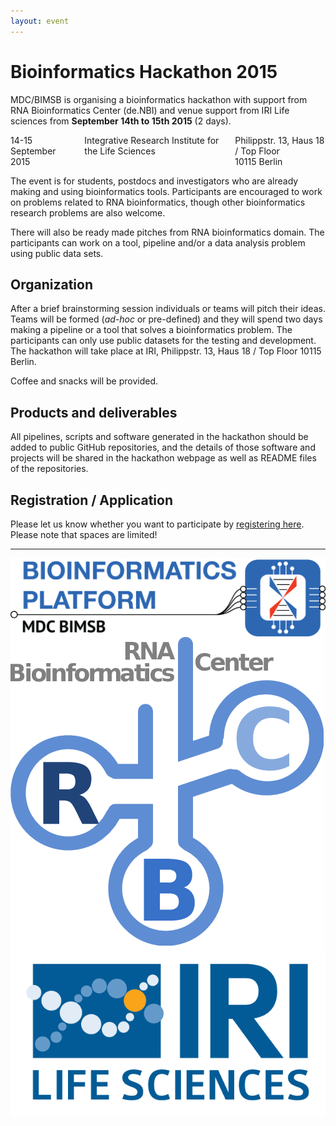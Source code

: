 ```yaml
---
layout: event
---
```


# Bioinformatics Hackathon 2015

MDC/BIMSB is organising a bioinformatics hackathon with support from
RNA Bioinformatics Center (de.NBI) and venue support from IRI Life
sciences from **September 14th to 15th 2015** (2 days).

<div class="large-8 columns large-centered panel">
  <span class="date">14-15 September 2015</span>
  <div class="where">
    Integrative Research Institute
    for the Life Sciences
  </div>

  <div class="street-address">
    Philippstr. 13, Haus 18 / Top Floor<br/>
    10115 Berlin<br/>
  </div>
</div>

The event is for students, postdocs and investigators who are already
making and using bioinformatics tools.  Participants are encouraged to
work on problems related to RNA bioinformatics, though other
bioinformatics research problems are also welcome.

There will also be ready made pitches from RNA bioinformatics domain.
The participants can work on a tool, pipeline and/or a data analysis
problem using public data sets.

## Organization

After a brief brainstorming session individuals or teams will pitch
their ideas.  Teams will be formed (*ad-hoc* or pre-defined) and they
will spend two days making a pipeline or a tool that solves a
bioinformatics problem.  The participants can only use public datasets
for the testing and development.  The hackathon will take place at
IRI, Philippstr. 13, Haus 18 / Top Floor 10115 Berlin.

Coffee and snacks will be provided.


## Products and deliverables 

All pipelines, scripts and software generated in the hackathon should
be added to public GitHub repositories, and the details of those
software and projects will be shared in the hackathon webpage as well
as README files of the repositories.


## Registration / Application

Please let us know whether you want to participate by
[registering here](https://docs.google.com/forms/d/1SJF8IEmh2z4pZz3KKaS1y9pFUpvNLvwlrqN_fSgaBqM/viewform).
Please note that spaces are limited!

<hr/>
<div class="row">
  <div class="large-4 columns">
    <img src="/img/GroupLogo.png">
  </div>
  <div class="large-4 columns">
    <img src="/img/logo-rbc.png">
  </div>
  <div class="large-4 columns">
    <img src="/img/logo-iri.png">
  </div>
</div>
